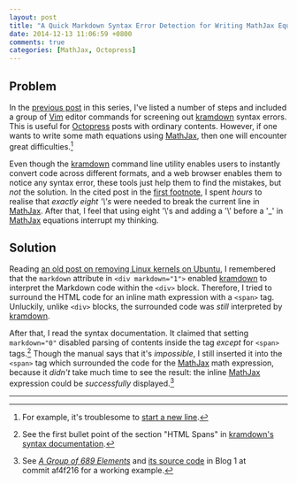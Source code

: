 ```yaml
---
layout: post
title: "A Quick Markdown Syntax Error Detection for Writing MathJax Equations in Octopress Posts (2)"
date: 2014-12-13 11:06:59 +0800
comments: true
categories: [MathJax, Octopress]
---
```


Problem
---

In the [previous post][pp] in this series, I've listed a number of
steps and included a group of [Vim] editor commands for screening out
[kramdown] syntax errors.  This is useful for [Octopress] posts with
ordinary contents.  However, if one wants to write some math equations
using [MathJax], then one will encounter great difficulties.[^pp1]

<!-- more -->

Even though the [kramdown] command line utility enables users to
instantly convert code across different formats, and a web browser
enables them to notice any syntax error, these tools just help them to
find the mistakes, but *not* the solution.  In the cited post in the
[first footnote](#fn:pp1), I spent *hours* to realise that *exactly
eight '\\'s* were needed to break the current line in [MathJax].
After that, I feel that using eight '\\'s and adding a '\\' before a
'\_' in [MathJax] equations interrupt my thinking.

Solution
---

Reading [an old post on removing Linux kernels on Ubuntu][pp2], I
remembered that the `markdown` attribute in `<div markdown="1">`
enabled [kramdown] to interpret the Markdown code within the `<div>`
block.  Therefore, I tried to surround the HTML code for an inline
math expression with a `<span>` tag.  Unluckily, unlike `<div>`
blocks, the surrounded code was *still* interpreted by [kramdown].

After that, I read the syntax documentation.  It claimed that setting
`markdown="0"` disabled parsing of contents inside the tag *except*
for `<span>` tags.[^doc]  Though the manual says that it's
*impossible*, I still inserted it into the `<span>` tag which
surrounded the code for the [MathJax] math expression, because it
*didn't* take much time to see the result: the inline [MathJax]
expression could be *successfully* displayed.[^pp3]

---
[^pp1]: For example, it's troublesome to [start a new line][pp1].
[^doc]:
    See the first bullet point of the section "HTML Spans" in
    [kramdown's syntax documentation][doc].

[^pp3]:
    See [*A Group of 689 Elements*][pp3] and
    [its source code][af4f216] in Blog 1 at commit af4f216 for a
    working example.

[pp]: /blog/2014/12/10/a-quick-markdown-syntax-error-detection-for-writing-mathjax-equations-in-octopress-posts-1/
[Vim]: http://www.vim.org
[kramdown]: http://kramdown.gettalong.org
[Octopress]: http://octopress.org
[MathJax]: http://www.mathjax.org
[pp1]: /blog/2014/09/07/mathjax-and-rss/ "MathJax and RSS"
[pp2]: /blog/2014/09/13/completely-remove-linux-kernels/ "Completely Remove Linux Kernels"
[doc]: http://kramdown.gettalong.org/syntax.html#html-spans
[pp3]: /blog/2014/12/09/a-group-of-689-elements/
[af4f216]: https://github.com/vincenttam/vincenttam.github.io/commit/af4f216
